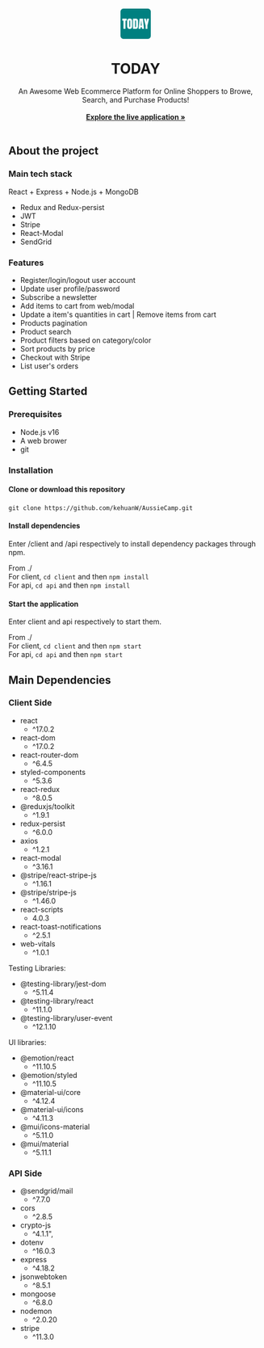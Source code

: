 <br/>
<p align="center">
<img src="./client/public/favicon.png" alt="Logo" width="60" height="60">
<h1 align="center">TODAY</h1>

<p align="center">
    An Awesome Web Ecommerce Platform for Online Shoppers to Browe, Search, and Purchase Products!
    <br/>
    <br/>
    <a href=""><strong>Explore the live application »</strong></a>
    <br/>
    <br/>
  </p>
</p>

## About the project
### Main tech stack
React + Express + Node.js + MongoDB

- Redux and Redux-persist
- JWT
- Stripe
- React-Modal
- SendGrid

### Features
- Register/login/logout user account
- Update user profile/password
- Subscribe a newsletter
- Add items to cart from web/modal
- Update a item's quantities in cart | Remove items from cart
- Products pagination
- Product search
- Product filters based on category/color
- Sort products by price
- Checkout with Stripe
- List user's orders

## Getting Started
### Prerequisites
- Node.js v16
- A web brower 
- git  

### Installation
#### Clone or download this repository  
`git clone https://github.com/kehuanW/AussieCamp.git`

#### Install dependencies
Enter /client and /api respectively to install dependency packages through npm.  

From ./  
For client,  `cd client` and then `npm install`   
For api,  `cd api` and then `npm install`   

#### Start the application 
Enter client and api respectively to start them.  

From ./  
For client,  `cd client` and then `npm start`   
For api,  `cd api` and then `npm start`   

## Main Dependencies
### Client Side

- react
    - ^17.0.2
- react-dom
    - ^17.0.2
- react-router-dom
    - ^6.4.5
- styled-components
    - ^5.3.6
- react-redux
    - ^8.0.5
- @reduxjs/toolkit
    - ^1.9.1
- redux-persist
    - ^6.0.0
- axios
    - ^1.2.1
- react-modal
    - ^3.16.1
- @stripe/react-stripe-js
    - ^1.16.1
- @stripe/stripe-js
    - ^1.46.0
- react-scripts
    - 4.0.3
- react-toast-notifications
    - ^2.5.1
- web-vitals
    - ^1.0.1

Testing Libraries:
- @testing-library/jest-dom
    - ^5.11.4
- @testing-library/react
    - ^11.1.0
- @testing-library/user-event
    - ^12.1.10

UI libraries:
- @emotion/react
    - ^11.10.5
- @emotion/styled
    - ^11.10.5
- @material-ui/core
    - ^4.12.4
- @material-ui/icons
    - ^4.11.3
- @mui/icons-material
    - ^5.11.0
- @mui/material
    - ^5.11.1

### API Side
- @sendgrid/mail
    - ^7.7.0
- cors
    - ^2.8.5
- crypto-js
    - ^4.1.1",
- dotenv
    - ^16.0.3
- express
    - ^4.18.2
- jsonwebtoken
    - ^8.5.1
- mongoose
    - ^6.8.0
- nodemon
    - ^2.0.20
- stripe
    - ^11.3.0
